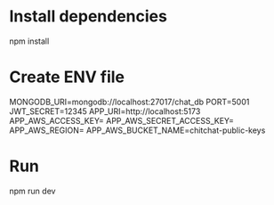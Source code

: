# Install dependencies
npm install

# Create ENV file
MONGODB_URI=mongodb://localhost:27017/chat_db
PORT=5001
JWT_SECRET=12345
APP_URI=http://localhost:5173
APP_AWS_ACCESS_KEY=
APP_AWS_SECRET_ACCESS_KEY=
APP_AWS_REGION=
APP_AWS_BUCKET_NAME=chitchat-public-keys

# Run
npm run dev